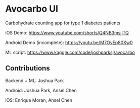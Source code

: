 # Avocarbo UI
Carbohydrate counting app for type 1 diabetes patients

iOS Demo: https://www.youtube.com/shorts/Q4NB3msjlTQ

Android Demo (incomplete): https://youtu.be/M7OvEp80Xw0

ML script: https://www.kaggle.com/code/joshparksj/avocarbo

## Contributions
Backend + ML: Joshua Park

Android: Joshua Park, Ansel Chen

iOS: Enrique Moran, Ansel Chen

